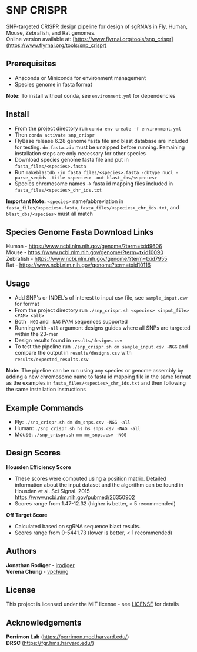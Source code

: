 # SNP CRISPR
SNP-targeted CRISPR design pipeline for design of sgRNA's in Fly, Human, Mouse, Zebrafish, and Rat genomes.  
Online version available at: [https://www.flyrnai.org/tools/snp_crispr](https://www.flyrnai.org/tools/snp_crispr)

## Prerequisites
- Anaconda or Miniconda for environment management
- Species genome in fasta format

**Note:** To install without conda, see `environment.yml` for dependencies

## Install
- From the project directory run `conda env create -f environment.yml`
- Then `conda activate snp_crispr`
- FlyBase release 6.28 genome fasta file and blast database are included for testing. `dm.fasta.zip` must be unzipped before running. Remaining installation steps are only necessary for other species
- Download species genome fasta file and put in `fasta_files/<species>.fasta`
- Run `makeblastdb -in fasta_files/<species>.fasta -dbtype nucl -parse_seqids -title <species> -out blast_dbs/<species>`
- Species chromosome names -> fasta id mapping files included in `fasta_files/<species>_chr_ids.txt`

**Important Note:** `<species>` name/abbreviation in `fasta_files/<species>.fasta`, `fasta_files/<species>_chr_ids.txt`, and `blast_dbs/<species>` must all match

## Species Genome Fasta Download Links
Human - https://www.ncbi.nlm.nih.gov/genome/?term=txid9606  
Mouse - https://www.ncbi.nlm.nih.gov/genome/?term=txid10090  
Zebrafish - https://www.ncbi.nlm.nih.gov/genome/?term=txid7955  
Rat - https://www.ncbi.nlm.nih.gov/genome?term=txid10116  

## Usage
- Add SNP's or INDEL's of interest to input csv file, see `sample_input.csv` for format
- From the project directory run `./snp_crispr.sh <species> <input_file> <PAM> <all>`
- Both `-NGG` and `-NAG` PAM sequences supported
- Running with `-all` argument designs guides where all SNPs are targeted within the 23-mer
- Design results found in `results/designs.csv`
- To test the pipeline run `./snp_crispr.sh dm sample_input.csv -NGG` and compare the output in `results/designs.csv` with `results/expected_results.csv`

**Note:** The pipeline can be run using any species or genome assembly by adding a new chromosome name to fasta id mapping file in the same format as the examples in `fasta_files/<species>_chr_ids.txt` and then following the same installation instructions

## Example Commands
- Fly: `./snp_crispr.sh dm dm_snps.csv -NGG -all`
- Human: `./snp_crispr.sh hs hs_snps.csv -NAG -all`
- Mouse: `./snp_crispr.sh mm mm_snps.csv -NGG`

## Design Scores
**Housden Efficiency Score**  
- These scores were computed using a position matrix. Detailed information about the input dataset and the algorithm can be found in Housden et al. Sci Signal. 2015 https://www.ncbi.nlm.nih.gov/pubmed/26350902
- Scores range from 1.47-12.32 (higher is better, > 5 recommended)

**Off Target Score**  
- Calculated based on sgRNA sequence blast results.
- Scores range from 0-5441.73 (lower is better, < 1 recommended)

## Authors
**Jonathan Rodiger** - [jrodiger](https://github.com/jrodiger)  
**Verena Chung** - [vpchung](https://github.com/vpchung)

## License
This project is licensed under the MIT license - see [LICENSE](LICENSE) for details

## Acknowledgements
**Perrimon Lab** (https://perrimon.med.harvard.edu/)    
**DRSC** (https://fgr.hms.harvard.edu/)
